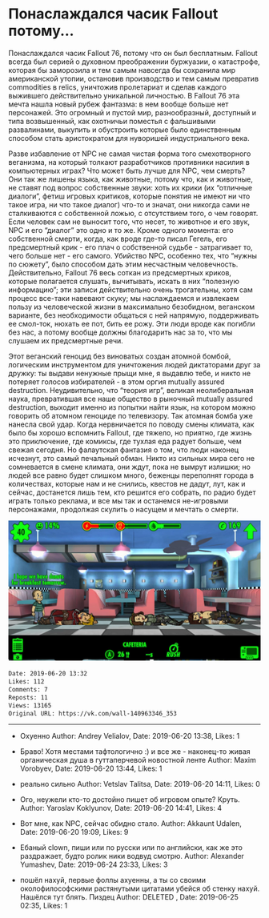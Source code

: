 # Понаслаждался часик Fallout  потому...

Понаслаждался часик Fallout 76, потому что он был бесплатным. Fallout всегда был серией о духовном преображении буржуазии, о катастрофе, которая бы заморозила и тем самым навсегда бы сохранила мир американской утопии, остановив производство и тем самым превратив commodities в relics, уничтожив пролетариат и сделав каждого выжившего действительно уникальной личностью. В Fallout 76 эта мечта нашла новый рубеж фантазма: в нем вообще больше нет персонажей. Это огромный и пустой мир, разнообразный, доступный и типа возвышенный, как охотничьи поместья с фальшивыми развалинами, выкупить и обустроить которые было единственным способом стать аристократом для нуворишей индустриального века.

Разве избавление от NPC не самая чистая форма того смехотворного веганизма, на который толкают разработчиков противники насилия в компьютерных играх? Что может быть лучше для NPC, чем смерть? Они так же лишены языка, как животные, потому что, как и животные, не ставят под вопрос собственные звуки: хоть их крики (их “отличные диалоги”, фетиш игровых критиков, которые понятия не имеют ни что такое игра, ни что такое диалог) что-то и значат, они никогда сами не сталкиваются с собственной ложью, с отсутствием того, о чем говорят. Если человек сам не выносит того, что несет, то животное и его звук, NPC и его “диалог” это одно и то же. Кроме одного момента: его собственной смерти, когда, как вроде где-то писал Гегель, его предсмертный крик - его плач о собственной судьбе - затрагивает то, чего больше нет - его самого. Убийство NPC, особенно тех, что “нужны по сюжету”, было способом дать этим несчастным человечность. Действительно, Fallout 76 весь соткан из предсмертных криков, которые полагается слушать, вычитывать, искать в них “полезную информацию”; эти записи действительно очень трогательны, хотя сам процесс все-таки навевают скуку; мы наслаждаемся и извлекаем пользу из человеческой жизни в максимально безобидном, веганском варианте, без необходимости общаться с ней напрямую, поддерживать ее смол-ток, нюхать ее пот, бить ее рожу. Эти люди вроде как погибли без нас, а потому вообще должны благодарить нас за то, что мы слушаем их предсмертные речи.

Этот веганский геноцид без виноватых создан атомной бомбой, логическим инструментом для уничтожения людей диктаторами друг за дружку: ты выдави ненужные прыщи мне, я выдавлю тебе, и никто не потеряет голосов избирателей - в этом оргия mutually assured destruction. Неудивительно, что “теория игр”, великая неолиберальная наука, превратившая все наше общество в рыночный mutually assured destruction, выходит именно из попытки найти язык, на котором можно говорить об атомном геноциде по телевизору. Так атомная бомба уже нанесла свой удар. Когда нервничается по поводу смены климата, как было бы хорошо вспомнить Fallout, где тяжело, но приятно, где жизнь это приключение, где комиксы, где тухлая еда радует больше, чем свежая сегодня. Но фалаутская фантазия о том, что люди наконец исчезнут, это самый печальный обман. Никто из сильных мира сего не сомневается в смене климата, они ждут, пока не вымрут излишки; но людей все равно будет слишком много, беженцы переполнят города в количествах, которые нам и не снились, квестов не дадут, лут, как и сейчас, достанется лишь тем, кто решится его собрать, по радио будет играть только реклама, и все мы так и останемся не-игровыми персонажами, продолжая скулить о насущем и мечтать о смерти.

![](attachments/456239108.jpg)

    Date: 2019-06-20 13:32
    Likes: 112
    Comments: 7
    Reposts: 11
    Views: 13165
    Original URL: https://vk.com/wall-140963346_353



--------------------

  * Охуенно
    Author: Andrey Velialov, Date: 2019-06-20 13:38, Likes: 1


  * Браво!  Хотя местами тафтологично :) и все же -  наконец-то живая органическая душа в гуттаперчевой новостной ленте
    Author: Maxim Vorobyev, Date: 2019-06-20 13:44, Likes: 1


  * реально сильно
    Author: Vetslav Talitsa, Date: 2019-06-20 14:11, Likes: 0


  * Ого, неужели кто-то достойно пишет об игровом опыте? Круть.
    Author: Yaroslav Koklyunov, Date: 2019-06-20 14:41, Likes: 4


  * Вот мне, как NPC, сейчас обидно стало.
    Author: Akkaunt Udalen, Date: 2019-06-20 19:09, Likes: 9


  * Ебаный clown, пиши или по русски или по английски, как же это раздражает, будто ролик ники водвуд смотрю.
    Author: Alexander Yumashev, Date: 2019-06-24 23:33, Likes: 3


  * пошёл нахуй, первые фоллы ахуенны, а ты со своими околофилософскими растянутыми цитатами убейся об стенку нахуй. Нашёлся тут блять. Пиздец
    Author: DELETED , Date: 2019-06-25 02:35, Likes: 1

